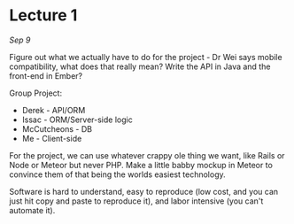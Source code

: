 Lecture 1
=========

*Sep 9*

Figure out what we actually have to do for the project - Dr Wei says mobile compatibility, what does that really mean? Write the API in Java and the front-end in Ember?

Group Project: 	
- Derek - API/ORM
- Issac - ORM/Server-side logic
- McCutcheons - DB
- Me - Client-side

For the project, we can use whatever crappy ole thing we want, like Rails or Node or Meteor but never PHP. Make a little babby mockup in Meteor to convince them of that being the worlds easiest technology.

Software is hard to understand, easy to reproduce (low cost, and you can just hit copy and paste to reproduce it), and labor intensive (you can't automate it).
